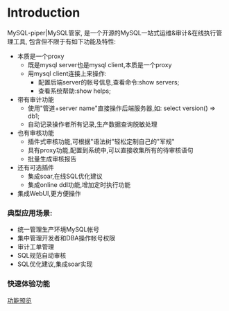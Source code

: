 # Introduction

MySQL-piper|MySQL管家, 是一个开源的MySQL一站式运维&审计&在线执行管理工具, 包含但不限于有如下功能及特性:

- 本质是一个proxy
    - 既是mysql server也是mysql client,本质是一个proxy
    - 用mysql client连接上来操作:
        - 配置后端server的帐号信息,查看命令:show servers;
        - 查看系统帮助:show helps;
- 带有审计功能
    - 使用"管道+server name"直接操作后端服务器,如: select version() => db1;
    - 自动记录操作者所有记录,生产数据查询脱敏处理
- 也有审核功能
    - 插件式审核功能,可根据"语法树"轻松定制自己的"军规"
    - 具有proxy功能,配置到系统中,可以直接收集所有的待审核语句
    - 批量生成审核报告
- 还有可选插件
    - 集成soar,在线SQL优化建议
    - 集成online ddl功能,增加定时执行功能
- 集成WebUI,更方便操作

### 典型应用场景:
- 统一管理生产环境MySQL帐号
- 集中管理开发者和DBA操作帐号权限
- 审计工单管理
- SQL规范自动审核
- SQL优化建议,集成soar实现


### 快速体验功能
[功能预览](Chapter1/功能预览.md)